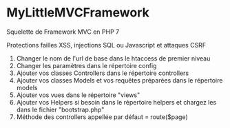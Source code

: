# MyLittleMVCFramework
Squelette de Framework MVC en PHP 7

Protections failles XSS, injections SQL ou Javascript et attaques CSRF

1) Changer le nom de l'url de base dans le htaccess de premier niveau
2) Changer les paramètres dans le répertoire config
3) Ajouter vos classes Controllers dans le répertoire controllers
4) Ajouter vos classes Models et vos requêtes préparées dans le répertoire models
5) Ajouter vos vues dans le répertoire "views"
6) Ajouter vos Helpers si besoin dans le répertoire helpers et chargez les dans le fichier "bootstrap.php"
7) Méthode des controllers appellée par défaut = route($page)